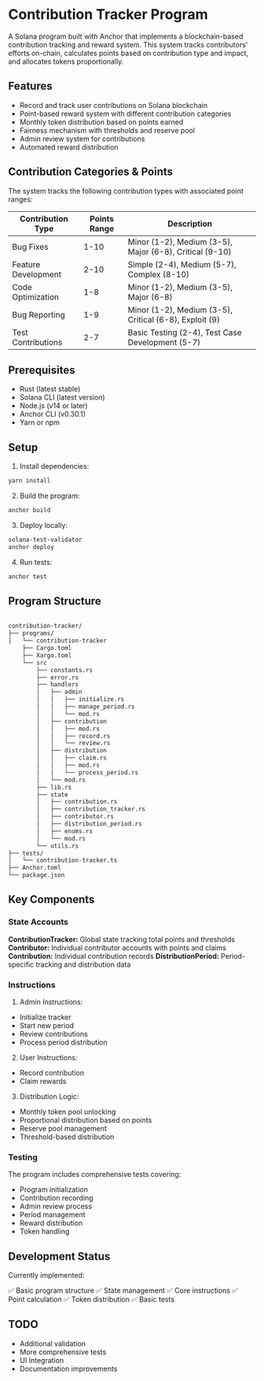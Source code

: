 # Contribution Tracker Program

A Solana program built with Anchor that implements a blockchain-based contribution tracking and reward system. This system tracks contributors' efforts on-chain, calculates points based on contribution type and impact, and allocates tokens proportionally.

## Features

- Record and track user contributions on Solana blockchain
- Point-based reward system with different contribution categories
- Monthly token distribution based on points earned
- Fairness mechanism with thresholds and reserve pool
- Admin review system for contributions
- Automated reward distribution

## Contribution Categories & Points

The system tracks the following contribution types with associated point ranges:

| Contribution Type   | Points Range | Description                                             |
| ------------------- | ------------ | ------------------------------------------------------- |
| Bug Fixes           | 1-10         | Minor (1-2), Medium (3-5), Major (6-8), Critical (9-10) |
| Feature Development | 2-10         | Simple (2-4), Medium (5-7), Complex (8-10)              |
| Code Optimization   | 1-8          | Minor (1-2), Medium (3-5), Major (6-8)                  |
| Bug Reporting       | 1-9          | Minor (1-2), Medium (3-5), Critical (6-8), Exploit (9)  |
| Test Contributions  | 2-7          | Basic Testing (2-4), Test Case Development (5-7)        |

## Prerequisites

- Rust (latest stable)
- Solana CLI (latest version)
- Node.js (v14 or later)
- Anchor CLI (v0.30.1)
- Yarn or npm

## Setup

1. Install dependencies:

```bash
yarn install
```

2. Build the program:

```bash
anchor build
```

3. Deploy locally:

```bash
solana-test-validator
anchor deploy
```

4. Run tests:

```bash
anchor test
```

## Program Structure

```bash

contribution-tracker/
├── programs/
│   └── contribution-tracker
    ├── Cargo.toml
    ├── Xargo.toml
    └── src
        ├── constants.rs
        ├── error.rs
        ├── handlers
        │   ├── admin
        │   │   ├── initialize.rs
        │   │   ├── manage_period.rs
        │   │   └── mod.rs
        │   ├── contribution
        │   │   ├── mod.rs
        │   │   ├── record.rs
        │   │   └── review.rs
        │   ├── distribution
        │   │   ├── claim.rs
        │   │   ├── mod.rs
        │   │   └── process_period.rs
        │   └── mod.rs
        ├── lib.rs
        ├── state
        │   ├── contribution.rs
        │   ├── contribution_tracker.rs
        │   ├── contributor.rs
        │   ├── distribution_period.rs
        │   ├── enums.rs
        │   └── mod.rs
        └── utils.rs
├── tests/
│   └── contribution-tracker.ts
├── Anchor.toml
└── package.json

```

## Key Components

### State Accounts

**ContributionTracker:** Global state tracking total points and thresholds
**Contributor:** Individual contributor accounts with points and claims
**Contribution:** Individual contribution records
**DistributionPeriod:** Period-specific tracking and distribution data

### Instructions

1. Admin Instructions:

- Initialize tracker
- Start new period
- Review contributions
- Process period distribution


2. User Instructions:

- Record contribution
- Claim rewards

3. Distribution Logic:

- Monthly token pool unlocking
- Proportional distribution based on points
- Reserve pool management
- Threshold-based distribution

### Testing

The program includes comprehensive tests covering:

- Program initialization
- Contribution recording
- Admin review process
- Period management
- Reward distribution
- Token handling

## Development Status

Currently implemented:

✅ Basic program structure
✅ State management
✅ Core instructions
✅ Point calculation
✅ Token distribution
✅ Basic tests

## TODO

 - Additional validation
 - More comprehensive tests
 - UI Integration
 - Documentation improvements
